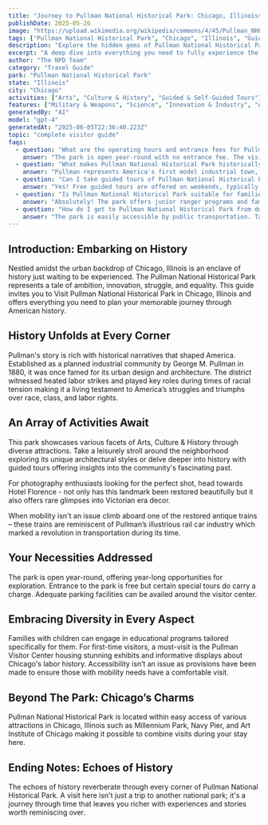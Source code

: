 ```yaml
---
title: "Journey to Pullman National Historical Park: Chicago, Illinoiss Must-See Destination"
publishDate: 2025-05-26
image: "https://upload.wikimedia.org/wikipedia/commons/4/45/Pullman_NHP_Factory_Building.jpg"
tags: ["Pullman National Historical Park", "Chicago", "Illinois", "Guided Tours", "History & Culture", "Hotel Florence", "Family-friendly Activities", "Accessible Visit."]
description: "Explore the hidden gems of Pullman National Historical Park in Chicago, Illinois. Discover its historical significance, amazing views, and enriching activiti..."
excerpt: "A deep dive into everything you need to fully experience the stunning Pullman National Historical Park located in the bustling city of Chicago, Illinois."
author: "The NPD Team"
category: "Travel Guide"
park: "Pullman National Historical Park"
state: "Illinois"
city: "Chicago"
activities: ["Arts", "Culture & History", "Guided & Self-Guided Tours"]
features: ["Military & Weapons", "Science", "Innovation & Industry", "Art", "Music & Literature", "Transportation", "U.S. Wars & Conflicts", "Cultural Heritage & Society"]
generatedBy: "AI"
model: "gpt-4"
generatedAt: "2025-06-05T22:36:40.223Z"
topic: "complete visitor guide"
faqs:
  - question: "What are the operating hours and entrance fees for Pullman National Historical Park?"
    answer: "The park is open year-round with no entrance fee. The visitor center is typically open Wednesday through Sunday from 9:00 AM to 5:00 PM, but hours may vary seasonally. Free guided tours are offered on weekends, and self-guided tours are available anytime during operating hours."
  - question: "What makes Pullman National Historical Park historically significant?"
    answer: "Pullman represents America's first model industrial town, built in the 1880s by railroad car magnate George Pullman. It showcases the intersection of labor history, industrial innovation, and urban planning. The park preserves the story of the famous 1894 Pullman Strike and the birth of Labor Day."
  - question: "Can I take guided tours of Pullman National Historical Park?"
    answer: "Yes! Free guided tours are offered on weekends, typically at 1:30 PM and 3:30 PM. These 90-minute walking tours explore the historic district and include interior visits to restored buildings. Reservations are recommended, especially during peak visiting seasons."
  - question: "Is Pullman National Historical Park suitable for families with children?"
    answer: "Absolutely! The park offers junior ranger programs and family-friendly exhibits. The flat, walkable historic district is accessible for children, and the visitor center features interactive displays about industrial history and workers' lives that engage younger visitors."
  - question: "How do I get to Pullman National Historical Park from downtown Chicago?"
    answer: "The park is easily accessible by public transportation. Take the Metra Electric Line to the Pullman station (111th Street), which is just a short walk from the visitor center. By car, take I-94 to the 111th Street exit. Free parking is available at the visitor center."
---
```


## Introduction: Embarking on History
Nestled amidst the urban backdrop of Chicago, Illinois is an enclave of history just waiting to be experienced. The Pullman National Historical Park represents a tale of ambition, innovation, struggle, and equality. This guide invites you to Visit Pullman National Historical Park in Chicago, Illinois and offers everything you need to plan your memorable journey through American history.

## History Unfolds at Every Corner
Pullman's story is rich with historical narratives that shaped America. Established as a planned industrial community by George M. Pullman in 1880, it was once famed for its urban design and architecture. The district witnessed heated labor strikes and played key roles during times of racial tension making it a living testament to America’s struggles and triumphs over race, class, and labor rights.

## An Array of Activities Await 
This park showcases various facets of Arts, Culture & History through diverse attractions. Take a leisurely stroll around the neighborhood exploring its unique architectural styles or delve deeper into history with guided tours offering insights into the community's fascinating past.

For photography enthusiasts looking for the perfect shot, head towards Hotel Florence - not only has this landmark been restored beautifully but it also offers rare glimpses into Victorian era decor.

When mobility isn't an issue climb aboard one of the restored antique trains – these trains are reminiscent of Pullman’s illustrious rail car industry which marked a revolution in transportation during its time.

## Your Necessities Addressed
The park is open year-round, offering year-long opportunities for exploration. Entrance to the park is free but certain special tours do carry a charge. Adequate parking facilities can be availed around the visitor center.

## Embracing Diversity in Every Aspect
Families with children can engage in educational programs tailored specifically for them. For first-time visitors, a must-visit is the Pullman Visitor Center housing stunning exhibits and informative displays about Chicago's labor history. Accessibility isn’t an issue as provisions have been made to ensure those with mobility needs have a comfortable visit.

## Beyond The Park: Chicago’s Charms
Pullman National Historical Park is located within easy access of various attractions in Chicago, Illinois such as Millennium Park, Navy Pier, and Art Institute of Chicago making it possible to combine visits during your stay here.

## Ending Notes: Echoes of History 
The echoes of history reverberate through every corner of Pullman National Historical Park. A visit here isn't just a trip to another national park; it's a journey through time that leaves you richer with experiences and stories worth reminiscing over.